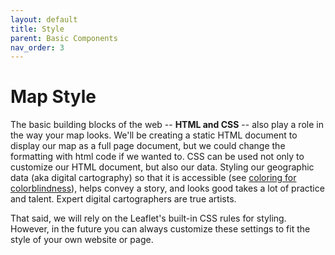 ```yaml
---
layout: default
title: Style
parent: Basic Components
nav_order: 3
---
```


# Map Style

The basic building blocks of the web -- **HTML and CSS** -- also play a role in the way your map looks. We'll be creating a static HTML document to display our map as a full page document, but we could change the formatting with html code if we wanted to. CSS can be used not only to customize our HTML document, but also our data. Styling our geographic data (aka digital cartography) so that it is accessible (see [coloring for colorblindness](https://davidmathlogic.com/colorblind/#%23D81B60-%231E88E5-%23FFC107-%23004D40)), helps convey a story, and looks good takes a lot of practice and talent. Expert digital cartographers are true artists.   

That said, we will rely on the Leaflet's built-in CSS rules for styling. However, in the future you can always customize these settings to fit the style of your own website or page.    
